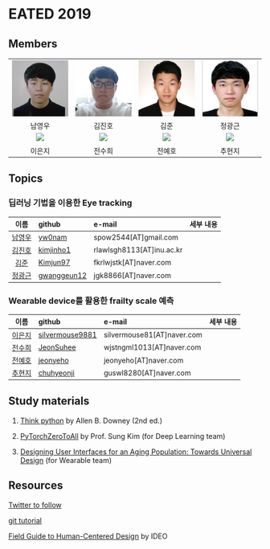 # EATED 2019

## Members


|          |  |            |   |
| :-------------: | :-------------: | :-------------: | :-----: |
| ![](pic/YoungwooNam.jpg) |  ![](pic/JinhoKim.jpg)| ![](pic/JoonKim.png) | ![](pic/KwangkeunJung.png)| 
| 남영우 |  김진호 | 김준 | 정광근 | 
| ![](pic/EunjiLee.jpg) |  ![](pic/SooheeJeon.jpg)| ![](pic/YehoJeon.png) | ![](pic/HyunjiChoo.png)| 
| 이은지 |  전수희 | 전예호 | 추현지 | 

## Topics

### 딥러닝 기법을 이용한 Eye tracking

| 이름         | github | e-mail          | 세부 내용 |
| :-------------: | :------------- | :------------- | :----- |
| [남영우](https://github.com/yw0nam) |  [yw0nam](https://github.com/yw0nam) | spow2544[AT]gmail.com | | 
| [김진호](https://github.com/kimjinho1)  | [kimjinho1](https://github.com/kimjinho1) | rlawlsgh8113[AT]inu.ac.kr |  |
| [김준](https://github.com/Kimjun97)  | [Kimjun97](https://github.com/Kimjun97) | fkrlwjstk[AT]naver.com |  |
| [정광근](https://github.com/gwanggeun12)  | [gwanggeun12](https://github.com/gwanggeun12) | jgk8866[AT]naver.com |  |

### Wearable device를 활용한 frailty scale 예측
| 이름         | github | e-mail          | 세부 내용 |
| :-------------: | :------------- | :------------- | :----- |
| [이은지](https://github.com/silvermouse9881) |  [silvermouse9881](https://github.com/silvermouse9881) | silvermouse81[AT]naver.com | | 
| [전수희](https://github.com/JeonSuhee)  | [JeonSuhee](https://github.com/JeonSuhee) | wjstngml1013[AT]naver.com  |  |
| [전예호](https://github.com/jeonyeho)  | [jeonyeho](https://github.com/jeonyeho) | jeonyeho[AT]naver.com |  |
| [추현지](https://github.com/chuhyeonji)  | [chuhyeonji](https://github.com/chuhyeonji) | guswl8280[AT]naver.com |  |



## Study materials

1.  [Think python](http://greenteapress.com/wp/think-python-2e/) by Allen B. Downey (2nd ed.)

2. [PyTorchZeroToAll](https://www.youtube.com/playlist?list=PLlMkM4tgfjnJ3I-dbhO9JTw7gNty6o_2m) by Prof. Sung Kim (for Deep Learning team)

3. [Designing User Interfaces for an Aging Population: Towards Universal Design](https://lib.inu.ac.kr/search/detail/CATTOT000000815684) (for Wearable team)


## Resources

[Twitter to follow](https://gist.github.com/ys7yoo/ff1d91acfad53586a457762df2aee2e7)

[git tutorial](https://opentutorials.org/course/1492)

[Field Guide to Human-Centered Design](http://d1r3w4d5z5a88i.cloudfront.net/assets/guide/Field%20Guide%20to%20Human-Centered%20Design_IDEOorg_English-a91845bb340ad2dff5f1a66259789e06.pdf) by IDEO


